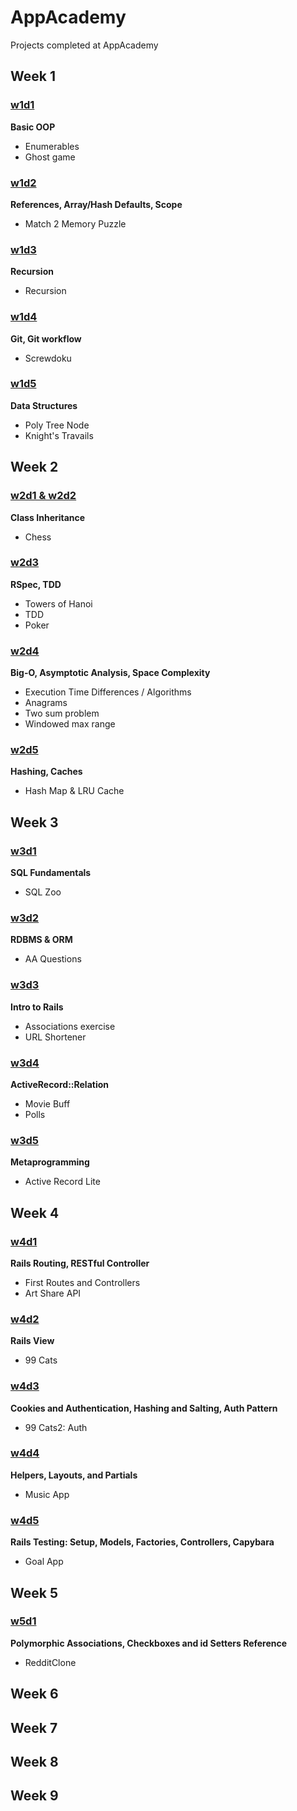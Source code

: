 # AppAcademy
Projects completed at AppAcademy

## Week 1
### [w1d1](https://github.com/aakim0907/AppAcademy/tree/master/w1d1)
**Basic OOP**
* Enumerables
* Ghost game

### [w1d2](https://github.com/aakim0907/AppAcademy/tree/master/w1d2)
**References, Array/Hash Defaults, Scope**
* Match 2 Memory Puzzle

### [w1d3](https://github.com/aakim0907/AppAcademy/tree/master/w1d3)
**Recursion**
* Recursion

### [w1d4](https://github.com/aakim0907/AppAcademy/tree/master/w1d4)
**Git, Git workflow**
* Screwdoku

### [w1d5](https://github.com/aakim0907/AppAcademy/tree/master/w1d5)
**Data Structures**
* Poly Tree Node
* Knight's Travails

## Week 2
### [w2d1 & w2d2](https://github.com/aakim0907/AppAcademy/tree/master/w2d1)
**Class Inheritance**
* Chess

### [w2d3](https://github.com/aakim0907/AppAcademy/tree/master/w2d3)
**RSpec, TDD**
* Towers of Hanoi
* TDD
* Poker

### [w2d4](https://github.com/aakim0907/AppAcademy/tree/master/w2d4)
**Big-O, Asymptotic Analysis, Space Complexity**
* Execution Time Differences / Algorithms
* Anagrams 
* Two sum problem 
* Windowed max range

### [w2d5](https://github.com/aakim0907/AppAcademy/tree/master/w2d5)
**Hashing, Caches**
* Hash Map & LRU Cache

## Week 3
### [w3d1](https://github.com/aakim0907/AppAcademy/tree/master/w3d1)
**SQL Fundamentals**
* SQL Zoo

### [w3d2](https://github.com/aakim0907/AppAcademy/tree/master/w3d2)
**RDBMS & ORM**
* AA Questions

### [w3d3](https://github.com/aakim0907/AppAcademy/tree/master/w3d3)
**Intro to Rails**
* Associations exercise
* URL Shortener

### [w3d4](https://github.com/aakim0907/AppAcademy/tree/master/w3d4)
**ActiveRecord::Relation**
* Movie Buff
* Polls

### [w3d5](https://github.com/aakim0907/AppAcademy/tree/master/w3d5)
**Metaprogramming**
* Active Record Lite

## Week 4
### [w4d1](https://github.com/aakim0907/AppAcademy/tree/master/w4d1)
**Rails Routing, RESTful Controller**
* First Routes and Controllers
* Art Share API

### [w4d2](https://github.com/aakim0907/AppAcademy/tree/master/w4d2)
**Rails View**
* 99 Cats

### [w4d3](https://github.com/aakim0907/AppAcademy/tree/master/w4d3)
**Cookies and Authentication, Hashing and Salting, Auth Pattern**
* 99 Cats2: Auth

### [w4d4](https://github.com/aakim0907/AppAcademy/tree/master/w4d4)
**Helpers, Layouts, and Partials**
* Music App

### [w4d5](https://github.com/aakim0907/AppAcademy/tree/master/w4d5)
**Rails Testing: Setup, Models, Factories, Controllers, Capybara**
* Goal App

## Week 5
### [w5d1](https://github.com/aakim0907/AppAcademy/tree/master/w5d1)
**Polymorphic Associations, Checkboxes and id Setters Reference**
* RedditClone

## Week 6

## Week 7

## Week 8 

## Week 9
